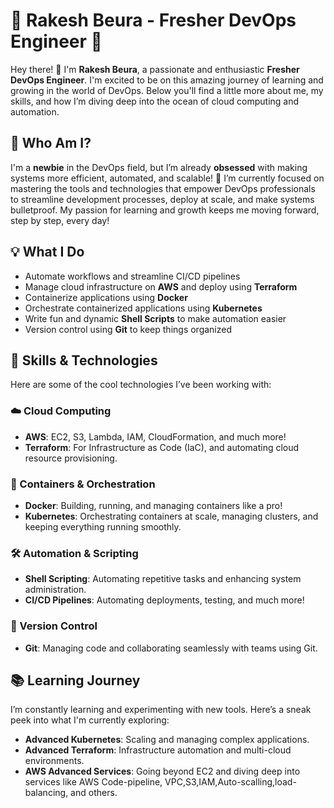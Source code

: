 # 🌟 Rakesh Beura - Fresher DevOps Engineer 🌟

Hey there! 👋 I'm **Rakesh Beura**, a passionate and enthusiastic **Fresher DevOps Engineer**. I'm excited to be on this amazing journey of learning and growing in the world of DevOps. Below you'll find a little more about me, my skills, and how I’m diving deep into the ocean of cloud computing and automation.

## 🚀 Who Am I?

I'm a **newbie** in the DevOps field, but I’m already **obsessed** with making systems more efficient, automated, and scalable! 🌱 I’m currently focused on mastering the tools and technologies that empower DevOps professionals to streamline development processes, deploy at scale, and make systems bulletproof. My passion for learning and growth keeps me moving forward, step by step, every day!

## 💡 What I Do

- Automate workflows and streamline CI/CD pipelines
- Manage cloud infrastructure on **AWS** and deploy using **Terraform**
- Containerize applications using **Docker**
- Orchestrate containerized applications using **Kubernetes**
- Write fun and dynamic **Shell Scripts** to make automation easier
- Version control using **Git** to keep things organized

## 🔧 Skills & Technologies

Here are some of the cool technologies I’ve been working with:

### ☁️ Cloud Computing
- **AWS**: EC2, S3, Lambda, IAM, CloudFormation, and much more!
- **Terraform**: For Infrastructure as Code (IaC), and automating cloud resource provisioning.

### 🚢 Containers & Orchestration
- **Docker**: Building, running, and managing containers like a pro!
- **Kubernetes**: Orchestrating containers at scale, managing clusters, and keeping everything running smoothly.

### 🛠️ Automation & Scripting
- **Shell Scripting**: Automating repetitive tasks and enhancing system administration.
- **CI/CD Pipelines**: Automating deployments, testing, and much more!

### 🔄 Version Control
- **Git**: Managing code and collaborating seamlessly with teams using Git.

## 📚 Learning Journey

I’m constantly learning and experimenting with new tools. Here’s a sneak peek into what I'm currently exploring:

- **Advanced Kubernetes**: Scaling and managing complex applications.
- **Advanced Terraform**: Infrastructure automation and multi-cloud environments.
- **AWS Advanced Services**: Going beyond EC2 and diving deep into services like AWS Code-pipeline, VPC,S3,IAM,Auto-scalling,load-balancing,  and others.
